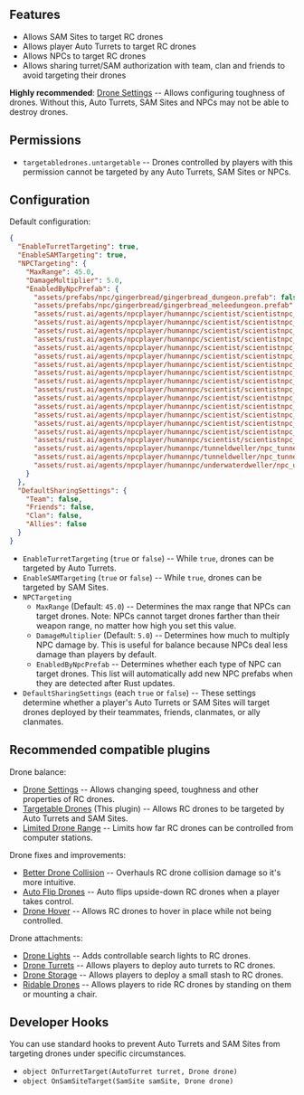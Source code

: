 ## Features

- Allows SAM Sites to target RC drones
- Allows player Auto Turrets to target RC drones
- Allows NPCs to target RC drones
- Allows sharing turret/SAM authorization with team, clan and friends to avoid targeting their drones

**Highly recommended**: [Drone Settings](https://umod.org/plugins/drone-settings) -- Allows configuring toughness of drones. Without this, Auto Turrets, SAM Sites and NPCs may not be able to destroy drones.

## Permissions

- `targetabledrones.untargetable` -- Drones controlled by players with this permission cannot be targeted by any Auto Turrets, SAM Sites or NPCs.

## Configuration

Default configuration:

```json
{
  "EnableTurretTargeting": true,
  "EnableSAMTargeting": true,
  "NPCTargeting": {
    "MaxRange": 45.0,
    "DamageMultiplier": 5.0,
    "EnabledByNpcPrefab": {
      "assets/prefabs/npc/gingerbread/gingerbread_dungeon.prefab": false,
      "assets/prefabs/npc/gingerbread/gingerbread_meleedungeon.prefab": false,
      "assets/rust.ai/agents/npcplayer/humannpc/scientist/scientistnpc_cargo.prefab": false,
      "assets/rust.ai/agents/npcplayer/humannpc/scientist/scientistnpc_cargo_turret_any.prefab": false,
      "assets/rust.ai/agents/npcplayer/humannpc/scientist/scientistnpc_cargo_turret_lr300.prefab": false,
      "assets/rust.ai/agents/npcplayer/humannpc/scientist/scientistnpc_ch47_gunner.prefab": false,
      "assets/rust.ai/agents/npcplayer/humannpc/scientist/scientistnpc_excavator.prefab": false,
      "assets/rust.ai/agents/npcplayer/humannpc/scientist/scientistnpc_full_any.prefab": false,
      "assets/rust.ai/agents/npcplayer/humannpc/scientist/scientistnpc_full_lr300.prefab": false,
      "assets/rust.ai/agents/npcplayer/humannpc/scientist/scientistnpc_full_mp5.prefab": false,
      "assets/rust.ai/agents/npcplayer/humannpc/scientist/scientistnpc_full_pistol.prefab": false,
      "assets/rust.ai/agents/npcplayer/humannpc/scientist/scientistnpc_full_shotgun.prefab": false,
      "assets/rust.ai/agents/npcplayer/humannpc/scientist/scientistnpc_heavy.prefab": false,
      "assets/rust.ai/agents/npcplayer/humannpc/scientist/scientistnpc_junkpile_pistol.prefab": false,
      "assets/rust.ai/agents/npcplayer/humannpc/scientist/scientistnpc_oilrig.prefab": false,
      "assets/rust.ai/agents/npcplayer/humannpc/scientist/scientistnpc_patrol.prefab": false,
      "assets/rust.ai/agents/npcplayer/humannpc/scientist/scientistnpc_roam.prefab": false,
      "assets/rust.ai/agents/npcplayer/humannpc/scientist/scientistnpc_roamtethered.prefab": false,
      "assets/rust.ai/agents/npcplayer/humannpc/tunneldweller/npc_tunneldweller.prefab": false,
      "assets/rust.ai/agents/npcplayer/humannpc/tunneldweller/npc_tunneldwellerspawned.prefab": false,
      "assets/rust.ai/agents/npcplayer/humannpc/underwaterdweller/npc_underwaterdweller.prefab": false
    }
  },
  "DefaultSharingSettings": {
    "Team": false,
    "Friends": false,
    "Clan": false,
    "Allies": false
  }
}
```

- `EnableTurretTargeting` (`true` or `false`) -- While `true`, drones can be targeted by Auto Turrets.
- `EnableSAMTargeting` (`true` or `false`) -- While `true`, drones can be targeted by SAM Sites.
- `NPCTargeting`
  - `MaxRange` (Default: `45.0`) -- Determines the max range that NPCs can target drones. Note: NPCs cannot target drones farther than their weapon range, no matter how high you set this value.
  - `DamageMultiplier` (Default: `5.0`) -- Determines how much to multiply NPC damage by. This is useful for balance because NPCs deal less damage than players by default.
  - `EnabledByNpcPrefab` -- Determines whether each type of NPC can target drones. This list will automatically add new NPC prefabs when they are detected after Rust updates.
- `DefaultSharingSettings` (each `true` or `false`) -- These settings determine whether a player's Auto Turrets or SAM Sites will target drones deployed by their teammates, friends, clanmates, or ally clanmates.

## Recommended compatible plugins

Drone balance:
- [Drone Settings](https://umod.org/plugins/drone-settings) -- Allows changing speed, toughness and other properties of RC drones.
- [Targetable Drones](https://umod.org/plugins/targetable-drones) (This plugin) -- Allows RC drones to be targeted by Auto Turrets and SAM Sites.
- [Limited Drone Range](https://umod.org/plugins/limited-drone-range) -- Limits how far RC drones can be controlled from computer stations.

Drone fixes and improvements:
- [Better Drone Collision](https://umod.org/plugins/better-drone-collision) -- Overhauls RC drone collision damage so it's more intuitive.
- [Auto Flip Drones](https://umod.org/plugins/auto-flip-drones) -- Auto flips upside-down RC drones when a player takes control.
- [Drone Hover](https://umod.org/plugins/drone-hover) -- Allows RC drones to hover in place while not being controlled.

Drone attachments:
- [Drone Lights](https://umod.org/plugins/drone-lights) -- Adds controllable search lights to RC drones.
- [Drone Turrets](https://umod.org/plugins/drone-turrets) -- Allows players to deploy auto turrets to RC drones.
- [Drone Storage](https://umod.org/plugins/drone-storage) -- Allows players to deploy a small stash to RC drones.
- [Ridable Drones](https://umod.org/plugins/ridable-drones) -- Allows players to ride RC drones by standing on them or mounting a chair.

## Developer Hooks

You can use standard hooks to prevent Auto Turrets and SAM Sites from targeting drones under specific circumstances.
- `object OnTurretTarget(AutoTurret turret, Drone drone)`
- `object OnSamSiteTarget(SamSite samSite, Drone drone)`
